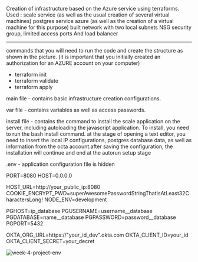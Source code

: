 Creation of infrastructure based on the Azure service using terraforms.
Used :
scale service (as well as the usual creation of several virtual machines)
postgres service azure (as well as the creation of a virtual machine for this purpose)
built network with two local subnets
NSG security group, limited access ports
And load balancer

------------------------

commands that you will need to run the code and create the structure as shown in the picture. (it is important that you initially created an authorization for an AZURE account on your computer)
* terraform init
* terraform validate
* terraform apply


main file - contains basic infrastructure creation configurations.

var file - contains variables as well as access passwords.


install file - contains the command to install the scale application on the server, including autoloading the javascript application. To install, you need to run the bash install command. at the stage of opening a text editor, you need to insert the local IP configurations, postgres database data, as well as information from the octa account.after saving the configuration, the installation will continue and end at the autorun setup stage


.env - application configuration file is hidden

PORT=8080
HOST=0.0.0.0

HOST_URL=http://your_public_ip:8080
COOKIE_ENCRYPT_PWD=superAwesomePasswordStringThatIsAtLeast32CharactersLong!
NODE_ENV=development

PGHOST=ip_database
PGUSERNAME=username__database
PGDATABASE=name__database
PGPASSWORD=password__database
PGPORT=5432


OKTA_ORG_URL=https://"your_id_dev".okta.com
OKTA_CLIENT_ID=your_id
OKTA_CLIENT_SECRET=your_decret



![week-4-project-env](https://user-images.githubusercontent.com/85096533/160253863-8eb0948c-7267-427f-9804-2b4d51948f0f.png)
